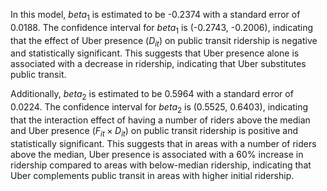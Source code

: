 In this model, $beta_1$ is estimated to be -0.2374 with a standard error of 0.0188. The confidence interval for $beta_1$ is (-0.2743, -0.2006), indicating that the effect of Uber presence ($D_{it}$) on public transit ridership is negative and statistically significant. This suggests that Uber presence alone is associated with a decrease in ridership, indicating that Uber substitutes public transit.

Additionally, $beta_2$ is estimated to be 0.5964 with a standard error of 0.0224. The confidence interval for $beta_2$ is (0.5525, 0.6403), indicating that the interaction effect of having a number of riders above the median and Uber presence ($F_{it} \times D_{it}$) on public transit ridership is positive and statistically significant. This suggests that in areas with a number of riders above the median, Uber presence is associated with a 60% increase in ridership compared to areas with below-median ridership, indicating that Uber complements public transit in areas with higher initial ridership.